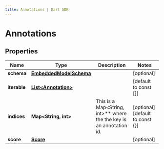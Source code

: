 ```yaml
---
title: Annotations | Dart SDK
---
```


# Annotations

## Properties
Name | Type | Description | Notes
------------ | ------------- | ------------- | -------------
**schema** | [**EmbeddedModelSchema**](EmbeddedModelSchema) |  | [optional] 
**iterable** | [**List\<Annotation\>**](Annotation) |  | [default to const []]
**indices** | **Map\<String, int\>** | This is a Map\<String, int\>** where the the key is an annotation id. | [optional] [default to const {}]
**score** | [**Score**](Score) |  | [optional] 


